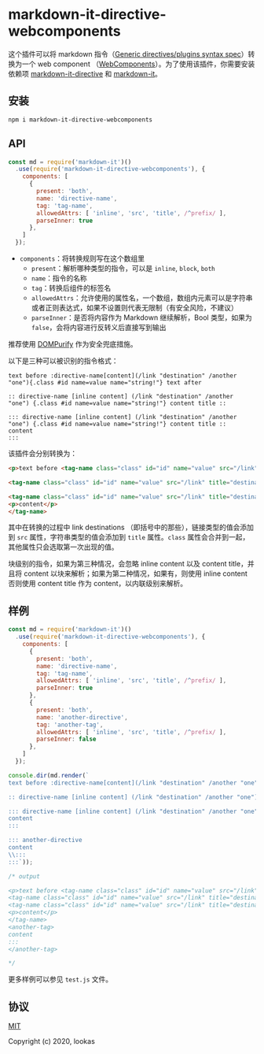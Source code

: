 # markdown-it-directive-webcomponents

这个插件可以将 markdown 指令（[Generic directives/plugins syntax spec](https://talk.commonmark.org/t/generic-directives-plugins-syntax/444)）转换为一个 web component （[WebComponents](https://developer.mozilla.org/zh-CN/docs/Web/Web_Components)）。为了使用该插件，你需要安装依赖项 [markdown-it-directive](https://github.com/hilookas/markdown-it-directive) 和 [markdown-it](https://github.com/markdown-it/markdown-it)。

## 安装

`npm i markdown-it-directive-webcomponents`

## API

```javascript
const md = require('markdown-it')()
  .use(require('markdown-it-directive-webcomponents'), {
    components: [
      {
        present: 'both',
        name: 'directive-name',
        tag: 'tag-name',
        allowedAttrs: [ 'inline', 'src', 'title', /^prefix/ ],
        parseInner: true
      },
    ]
  });
```

- `components`：将转换规则写在这个数组里
  - `present`：解析哪种类型的指令，可以是 `inline`, `block`, `both`
  - `name`：指令的名称
  - `tag`：转换后组件的标签名
  - `allowedAttrs`：允许使用的属性名，一个数组，数组内元素可以是字符串或者正则表达式，如果不设置则代表无限制（有安全风险，不建议）
  - `parseInner`：是否将内容作为 Markdown 继续解析，Bool 类型，如果为 `false`，会将内容进行反转义后直接写到输出

推荐使用 [DOMPurify](https://github.com/cure53/DOMPurify) 作为安全兜底措施。

以下是三种可以被识别的指令格式：

```text
text before :directive-name[content](/link "destination" /another "one"){.class #id name=value name="string!"} text after

:: directive-name [inline content] (/link "destination" /another "one") {.class #id name=value name="string!"} content title ::

::: directive-name [inline content] (/link "destination" /another "one") {.class #id name=value name="string!"} content title ::
content
:::
```

该插件会分别转换为：

```html
<p>text before <tag-name class="class" id="id" name="value" src="/link" title="destination" inline="">content</tag-name> text after</p>

<tag-name class="class" id="id" name="value" src="/link" title="destination">inline content</tag-name>

<tag-name class="class" id="id" name="value" src="/link" title="destination">
<p>content</p>
</tag-name>
```

其中在转换的过程中 link destinations （即括号中的那些），链接类型的值会添加到 `src` 属性，字符串类型的值会添加到 `title` 属性。`class` 属性会合并到一起，其他属性只会选取第一次出现的值。

块级别的指令，如果为第三种情况，会忽略 inline content 以及 content title，并且将 content 以块来解析；如果为第二种情况，如果有，则使用 inline content 否则使用 content title 作为 content，以内联级别来解析。

## 样例

```javascript
const md = require('markdown-it')()
  .use(require('markdown-it-directive-webcomponents'), {
    components: [
      {
        present: 'both',
        name: 'directive-name',
        tag: 'tag-name',
        allowedAttrs: [ 'inline', 'src', 'title', /^prefix/ ],
        parseInner: true
      },
      {
        present: 'both',
        name: 'another-directive',
        tag: 'another-tag',
        allowedAttrs: [ 'inline', 'src', 'title', /^prefix/ ],
        parseInner: false
      },
    ]
  });

console.dir(md.render(`
text before :directive-name[content](/link "destination" /another "one"){.class #id name=value name="string!"} text after

:: directive-name [inline content] (/link "destination" /another "one") {.class #id name=value name="string!"} content title ::

::: directive-name [inline content] (/link "destination" /another "one") {.class #id name=value name="string!"} content title ::
content
:::

::: another-directive
content
\\:::
:::`));

/* output

<p>text before <tag-name class="class" id="id" name="value" src="/link" title="destination" inline="">content</tag-name> text after</p>
<tag-name class="class" id="id" name="value" src="/link" title="destination">inline content</tag-name>
<tag-name class="class" id="id" name="value" src="/link" title="destination">
<p>content</p>
</tag-name>
<another-tag>
content
:::
</another-tag>

*/
```

更多样例可以参见 `test.js` 文件。

## 协议

[MIT](http://opensource.org/licenses/MIT)

Copyright (c) 2020, lookas